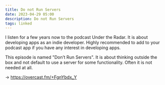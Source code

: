 ```yaml
---
title: Do not Run Servers
date: 2023-04-29 05:00
description: Do not Run Servers
tags: linked
---
```


I listen for a few years now to the podcast Under the Radar. It is about developing apps as an indie developer. Highly recommended to add to your podcast app if you have any interest in developing apps.

This episode is named "Don’t Run Servers". It is about thinking outside the box and not default to use a server for some functionality. Often it is not needed at all.

→ https://overcast.fm/+FgnYbdx_Y
